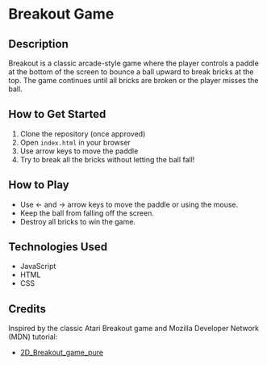 # Breakout Game

## Description
Breakout is a classic arcade-style game where the player controls a paddle at the bottom of the screen to bounce a ball upward to break bricks at the top. The game continues until all bricks are broken or the player misses the ball.

## How to Get Started
1. Clone the repository (once approved)
2. Open `index.html` in your browser
3. Use arrow keys to move the paddle
4. Try to break all the bricks without letting the ball fall!

## How to Play
- Use ← and → arrow keys to move the paddle or using the mouse.
- Keep the ball from falling off the screen.
- Destroy all bricks to win the game.

## Technologies Used
- JavaScript
- HTML
- CSS

## Credits
Inspired by the classic Atari Breakout game and Mozilla Developer Network (MDN) tutorial:
- [2D_Breakout_game_pure](https://developer.mozilla.org/en-US/docs/Games/Tutorials/2D_Breakout_game_pure_JavaScript)

